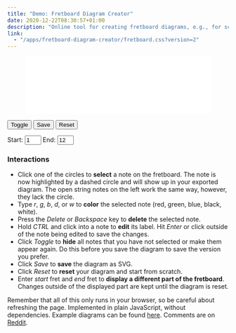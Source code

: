 ```yaml
---
title: "Demo: Fretboard Diagram Creator"
date: 2020-12-22T08:30:57+01:00
description: "Online tool for creating fretboard diagrams, e.g., for scale charts with fingerings."
link:
  - "/apps/fretboard-diagram-creator/fretboard.css?version=2"
---
```


<figure id="fretboard-diagram-creator" class="half-full">
  <svg xmlns="http://www.w3.org/2000/svg" id="fretboard" width=900 height=280 style="background-color: white;">

  </svg>
</figure>
<div class="menu">
  <p>
  <button id="visibility" class="button">Toggle</button>
  <button id="save-svg" class="button">Save</button>
  <button id="reset" class="button">Reset</button>
  <a id="svg-link" download="fretboard-diagram.svg"></a>
  </p>

  <p>
  <label>Start:</label>
  <input id="start-fret" type="number" class="num-input" value="1" name="startFret" min=1 max=22 maxlength="2" style="width: 5ch" autocomplete=off>
  <label>End:</label>
  <input id="end-fret" type="number" class="num-input" value="12" name="startFret" min=1 max=22 maxlength="2" style="width: 5ch" autocomplete=off>
  </p>
</div>

### Interactions

* Click one of the circles to **select** a note on the fretboard. The note is now highlighted by a dashed circle and will show up in your exported diagram. The open string notes on the left work the same way, however, they lack the circle.
* Type *r*, *g*, *b*, *d*, or *w* to **color** the selected note (red, green, blue, black, white).
* Press the *Delete* or *Backspace* key to **delete** the selected note.
* Hold *CTRL* and click into a note to **edit** its label. Hit *Enter* or click outside of the note being edited to save the changes.
* Click *Toggle* to **hide** all notes that you have not selected or make them appear again. Do this before you save the diagram to save the version you prefer.
* Click *Save* to **save** the diagram as SVG.
* Click *Reset* to **reset** your diagram and start from scratch.
* Enter *start* fret and *end* fret to **display a different part of the fretboard**. Changes outside of the displayed part are kept until the diagram is reset.

Remember that all of this only runs in your browser, so be careful about refreshing the page. Implemented in plain JavaScript, without dependencies. Example diagrams can be found [here](/posts/fretboard-diagram-creator/modes.html). Comments are on [Reddit](https://www.reddit.com/r/musictheory/comments/kows26/a_simple_online_tool_for_creating_guitar/).

<script src="/apps/fretboard-diagram-creator/fretboard.js?version=2"></script>